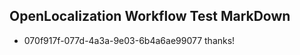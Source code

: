## OpenLocalization Workflow Test MarkDown
* 070f917f-077d-4a3a-9e03-6b4a6ae99077 thanks!

<!--HONumber=Aug16_HO1-->



